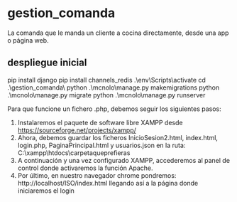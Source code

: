 # gestion_comanda

La comanda que le manda un cliente a cocina directamente, desde una app o página web.

## despliegue inicial
pip install django
pip install channels_redis
.\env\Scripts\activate
cd .\gestion_comanda\ 
python .\mcnolo\manage.py makemigrations 
python .\mcnolo\manage.py migrate
python .\mcnolo\manage.py runserver



Para que funcione un fichero .php, debemos seguir los siguientes pasos:
1. Instalaremos el paquete de software libre XAMPP desde https://sourceforge.net/projects/xampp/
2. Ahora, debemos guardar los ficheros InicioSesion2.html, index.html, login.php, PaginaPrincipal.html y usuarios.json en la ruta: C:\xampp\htdocs\carpetaqueprefieras 
3. A continuación y una vez configurado XAMPP, accederemos al panel de control donde activaremos la función Apache.
4. Por último, en nuestro navegador chrome pondremos: http://localhost/ISO/index.html llegando así a la página donde iniciaremos el login




